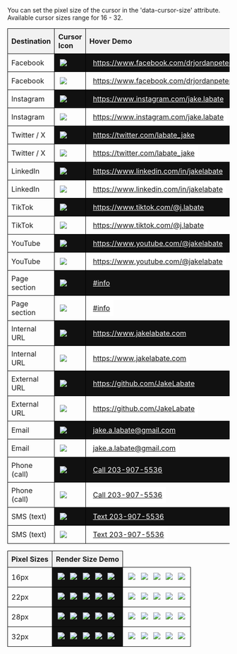 You can set the pixel size of the cursor in the 'data-cursor-size' attribute. Available cursor sizes range for 16 - 32.

<style>
	table {
		width: 100%;
		border-collapse: collapse;
	}
	th, td {
		border: 1px solid black;
		padding: 8px;
		text-align: left;
	}
	th {
		background-color: #f2f2f2;
	}
	td.dark {
		background-color: #111;
	}
	td a.dark {
		background-color: #111;
		padding: 8px;
		color: #fff;
		width: 100%;
	}
	td a.light {
		background-color: #fff;
		padding: 8px;
		color: #111;
		width: 100%;
	}
	@media only screen and (max-width: 768px) {
		td.m-hide, th.m-hide {
			display: none;
		}
	}
</style>
<table>
	<thead>
	<tr>
		<th>Destination</th>
		<th>Cursor Icon</th>
		<th class="m-hide">Hover Demo</th>
	</tr>
	</thead>
	<tbody>
	<tr>
		<td>Facebook</td>
		<td class="dark"><img src="https://cdn.jakelabate.com/indicative-link-cursors/cursors/24px/facebook-light.svg"></td>
		<td class="dark m-hide"><a class="dark" data-u="false" style="cursor: url('https://cdn.jakelabate.com/indicative-link-cursors/cursors/24px/facebook-light.svg'), auto" href="https://www.facebook.com/drjordanpeterson" target="_blank">https://www.facebook.com/drjordanpeterson</a></td>
	<tr>
		<td>Facebook</td>
		<td><img src="https://cdn.jakelabate.com/indicative-link-cursors/cursors/24px/facebook-dark.svg"></td>
		<td class="m-hide"><a class="light" data-u="false"  style="cursor: url('https://cdn.jakelabate.com/indicative-link-cursors/cursors/24px/facebook-dark.svg'), auto" href="hhtps://www.facebook.com/drjordanpeterson" target="_blank">https://www.facebook.com/drjordanpeterson</a></td>
	</tr>
	<tr>
		<td>Instagram</td>
		<td class="dark"><img src="https://cdn.jakelabate.com/indicative-link-cursors/cursors/24px/instagram-light.svg"></td>
		<td class="dark m-hide"><a class="dark" data-u="false" style="cursor: url('https://cdn.jakelabate.com/indicative-link-cursors/cursors/24px/instagram-light.svg'), auto" href="https://www.instagram.com/jake.labate" target="_blank">https://www.instagram.com/jake.labate</a></td>
	</tr>
	<tr>
		<td>Instagram</td>
		<td><img src="https://cdn.jakelabate.com/indicative-link-cursors/cursors/24px/instagram-dark.svg"></td>
		<td class="m-hide"><a class="light" data-u="false" style="cursor: url('https://cdn.jakelabate.com/indicative-link-cursors/cursors/24px/instagram-dark.svg'), auto" href="https://www.instagram.com/jake.labate" target="_blank">https://www.instagram.com/jake.labate</a></td>
	</tr>
	<tr>
		<td>Twitter / X</td>
		<td class="dark"><img src="https://cdn.jakelabate.com/indicative-link-cursors/cursors/24px/x-light.svg"></td>
		<td class="dark m-hide"><a class="dark" data-u="false" style="cursor: url('https://cdn.jakelabate.com/indicative-link-cursors/cursors/24px/x-light.svg'), auto" href="https://twitter.com/labate_jake" target="_blank">https://twitter.com/labate_jake</a></td>
	</tr>
	<tr>
		<td>Twitter / X</td>
		<td><img src="https://cdn.jakelabate.com/indicative-link-cursors/cursors/24px/x-dark.svg"></td>
		<td class="m-hide"><a class="light" data-u="false" style="cursor: url('https://cdn.jakelabate.com/indicative-link-cursors/cursors/24px/x-dark.svg'), auto" href="https://twitter.com/labate_jake" target="_blank">https://twitter.com/labate_jake</a></td>
	</tr>
	<tr>
		<td>LinkedIn</td>
		<td class="dark"><img src="https://cdn.jakelabate.com/indicative-link-cursors/cursors/24px/linkedin-light.svg"></td>
		<td class="dark m-hide"><a class="dark" data-u="false" style="cursor: url('https://cdn.jakelabate.com/indicative-link-cursors/cursors/24px/linkedin-light.svg'), auto" href="https://www.linkedin.com/in/jakelabate" target="_blank">https://www.linkedin.com/in/jakelabate</a></td>
	</tr>
	<tr>
		<td>LinkedIn</td>
		<td><img src="https://cdn.jakelabate.com/indicative-link-cursors/cursors/24px/linkedin-dark.svg"></td>
		<td class="m-hide"><a class="light" data-u="false" style="cursor: url('https://cdn.jakelabate.com/indicative-link-cursors/cursors/24px/linkedin-dark.svg'), auto" href="https://www.linkedin.com/in/jakelabate" target="_blank">https://www.linkedin.com/in/jakelabate</a></td>
	</tr>
	<tr>
		<td>TikTok</td>
		<td class="dark"><img src="https://cdn.jakelabate.com/indicative-link-cursors/cursors/24px/tiktok-light.svg"></td>
		<td class="dark m-hide"><a class="dark" data-u="false" style="cursor: url('https://cdn.jakelabate.com/indicative-link-cursors/cursors/24px/tiktok-light.svg'), auto" href="https://www.tiktok.com/@j.labate" target="_blank">https://www.tiktok.com/@j.labate</a></td>
	</tr>
	<tr>
		<td>TikTok</td>
		<td><img src="https://cdn.jakelabate.com/indicative-link-cursors/cursors/24px/tiktok-dark.svg"></td>
		<td class="m-hide"><a class="light" data-u="false" style="cursor: url('https://cdn.jakelabate.com/indicative-link-cursors/cursors/24px/tiktok-dark.svg'), auto" href="https://www.tiktok.com/@j.labate" target="_blank">https://www.tiktok.com/@j.labate</a></td>
	</tr>
	<tr>
		<td>YouTube</td>
		<td class="dark"><img src="https://cdn.jakelabate.com/indicative-link-cursors/cursors/24px/youtube-light.svg"></td>
		<td class="dark m-hide"><a class="dark" data-u="false" style="cursor: url('https://cdn.jakelabate.com/indicative-link-cursors/cursors/24px/youtube-light.svg'), auto" href="https://www.youtube.com/@jakelabate" target="_blank">https://www.youtube.com/@jakelabate</a></td>
	</tr>
	<tr>
		<td>YouTube</td>
		<td><img src="https://cdn.jakelabate.com/indicative-link-cursors/cursors/24px/youtube-dark.svg"></td>
		<td class="m-hide"><a class="light" data-u="false" style="cursor: url('https://cdn.jakelabate.com/indicative-link-cursors/cursors/24px/youtube-dark.svg'), auto" href="https://www.youtube.com/@jakelabate" target="_blank">https://www.youtube.com/@jakelabate</a></td>
	</tr>
	<tr>
		<td>Page section</td>
		<td class="dark"><img src="https://cdn.jakelabate.com/indicative-link-cursors/cursors/24px/section-light.svg"></td>
		<td class="dark m-hide"><a class="dark" data-u="false" style="cursor: url('https://cdn.jakelabate.com/indicative-link-cursors/cursors/24px/section-light.svg'), auto" href="#info">#info</a></td>
	</tr>
	<tr>
		<td>Page section</td>
		<td><img src="https://cdn.jakelabate.com/indicative-link-cursors/cursors/24px/section-dark.svg"></td>
		<td class="m-hide"><a class="light" data-u="false" style="cursor: url('https://cdn.jakelabate.com/indicative-link-cursors/cursors/24px/section-dark.svg'), auto" href="#info">#info</a></td>
	</tr>
	<tr>
		<td>Internal URL</td>
		<td class="dark"><img src="https://cdn.jakelabate.com/indicative-link-cursors/cursors/24px/internal-light.svg"></td>
		<td class="dark m-hide"><a class="dark" data-u="false" style="cursor: url('https://cdn.jakelabate.com/indicative-link-cursors/cursors/24px/internal-light.svg'), auto" href="https://www.jakelabate.com" target="_blank">https://www.jakelabate.com</a></td>
	</tr>
	<tr>
		<td>Internal URL</td>
		<td><img src="https://cdn.jakelabate.com/indicative-link-cursors/cursors/24px/internal-dark.svg"></td>
		<td class="m-hide"><a class="light" data-u="false" style="cursor: url('https://cdn.jakelabate.com/indicative-link-cursors/cursors/24px/internal-dark.svg'), auto" href="https://www.jakelabate.com/" target="_blank">https://www.jakelabate.com</a></td>
	</tr>
	<tr>
		<td>External URL</td>
		<td class="dark"><img src="https://cdn.jakelabate.com/indicative-link-cursors/cursors/24px/external-light.svg"></td>
		<td class="dark m-hide"><a class="dark" data-u="false" style="cursor: url('https://cdn.jakelabate.com/indicative-link-cursors/cursors/24px/external-light.svg'), auto" href="https://github.com/JakeLabate" target="_blank">https://github.com/JakeLabate</a></td>
	</tr>
	<tr>
		<td>External URL</td>
		<td><img src="https://cdn.jakelabate.com/indicative-link-cursors/cursors/24px/external-dark.svg"></td>
		<td class="m-hide"><a class="light" data-u="false" style="cursor: url('https://cdn.jakelabate.com/indicative-link-cursors/cursors/24px/external-dark.svg'), auto" href="https://github.com/JakeLabate" target="_blank">https://github.com/JakeLabate</a></td>
	</tr>
	<tr>
		<td>Email</td>
		<td class="dark"><img src="https://cdn.jakelabate.com/indicative-link-cursors/cursors/24px/email-light.svg"></td>
		<td class="dark m-hide"><a class="dark" data-u="false" style="cursor: url('https://cdn.jakelabate.com/indicative-link-cursors/cursors/24px/email-light.svg'), auto" href="mailto:jake.a.labate@gmail.com" target="_blank">jake.a.labate@gmail.com</a></td>
	</tr>
	<tr>
		<td>Email</td>
		<td><img src="https://cdn.jakelabate.com/indicative-link-cursors/cursors/24px/email-dark.svg"></td>
		<td class="m-hide"><a class="light" data-u="false" style="cursor: url('https://cdn.jakelabate.com/indicative-link-cursors/cursors/24px/email-dark.svg'), auto" href="mailto:jake.a.labate@gmail.com" target="_blank">jake.a.labate@gmail.com</a></td>
	</tr>
	<tr>
		<td>Phone (call)</td>
		<td class="dark"><img src="https://cdn.jakelabate.com/indicative-link-cursors/cursors/24px/phone-light.svg"></td>
		<td class="dark m-hide"><a class="dark" data-u="false" style="cursor: url('https://cdn.jakelabate.com/indicative-link-cursors/cursors/24px/phone-light.svg'), auto" href="tel:203-907-5536" target="_blank">Call 203-907-5536</a></td>
	</tr>
	<tr>
		<td>Phone (call)</td>
		<td><img src="https://cdn.jakelabate.com/indicative-link-cursors/cursors/24px/phone-dark.svg"></td>
		<td class="m-hide"><a class="light" data-u="false" style="cursor: url('https://cdn.jakelabate.com/indicative-link-cursors/cursors/24px/phone-dark.svg'), auto" href="tel:203-907-5536" target="_blank">Call 203-907-5536</a></td>
	</tr>
	<tr>
		<td>SMS (text)</td>
		<td class="dark"><img src="https://cdn.jakelabate.com/indicative-link-cursors/cursors/24px/sms-light.svg"></td>
		<td class="dark m-hide"><a class="dark" data-u="false" style="cursor: url('https://cdn.jakelabate.com/indicative-link-cursors/cursors/24px/sms-light.svg'), auto" href="sms:203-907-5536" target="_blank">Text 203-907-5536</a></td>
	</tr>
	<tr>
		<td>SMS (text)</td>
		<td><img src="https://cdn.jakelabate.com/indicative-link-cursors/cursors/24px/sms-dark.svg"></td>
		<td class="m-hide"><a class="light" data-u="false" style="cursor: url('https://cdn.jakelabate.com/indicative-link-cursors/cursors/24px/sms-dark.svg'), auto" href="sms:203-907-5536" target="_blank">Text 203-907-5536</a></td>
	</tr>
	</tbody>
</table>



<style>
	img[src*="px"] {
		margin: 4px;
	}
</style>
<table>
	<thead>
		<tr>
			<th>Pixel Sizes</th>
			<th>Render Size Demo</th>
		</tr>
	</thead>
	<tbody>
	<tr>
		<td>16px</td>
		<td class="dark columns">
			<img src="https://cdn.jakelabate.com/indicative-link-cursors/cursors/16px/facebook-light.svg">
			<img src="https://cdn.jakelabate.com/indicative-link-cursors/cursors/16px/instagram-light.svg">
			<img src="https://cdn.jakelabate.com/indicative-link-cursors/cursors/16px/x-light.svg">
			<img src="https://cdn.jakelabate.com/indicative-link-cursors/cursors/16px/linkedin-light.svg">
			<img src="https://cdn.jakelabate.com/indicative-link-cursors/cursors/16px/tiktok-light.svg">
		</td>
		<td class="columns">
			<img src="https://cdn.jakelabate.com/indicative-link-cursors/cursors/16px/facebook-dark.svg">
			<img src="https://cdn.jakelabate.com/indicative-link-cursors/cursors/16px/instagram-dark.svg">
			<img src="https://cdn.jakelabate.com/indicative-link-cursors/cursors/16px/x-dark.svg">
			<img src="https://cdn.jakelabate.com/indicative-link-cursors/cursors/16px/linkedin-dark.svg">
			<img src="https://cdn.jakelabate.com/indicative-link-cursors/cursors/16px/tiktok-dark.svg">
		</td>
	</tr>
	<tr>
		<td>22px</td>
		<td class="dark columns">
			<img src="https://cdn.jakelabate.com/indicative-link-cursors/cursors/22px/facebook-light.svg">
			<img src="https://cdn.jakelabate.com/indicative-link-cursors/cursors/22px/instagram-light.svg">
			<img src="https://cdn.jakelabate.com/indicative-link-cursors/cursors/22px/x-light.svg">
			<img src="https://cdn.jakelabate.com/indicative-link-cursors/cursors/22px/linkedin-light.svg">
			<img src="https://cdn.jakelabate.com/indicative-link-cursors/cursors/22px/tiktok-light.svg">
		</td>
		<td class="columns">
			<img src="https://cdn.jakelabate.com/indicative-link-cursors/cursors/22px/facebook-dark.svg">
			<img src="https://cdn.jakelabate.com/indicative-link-cursors/cursors/22px/instagram-dark.svg">
			<img src="https://cdn.jakelabate.com/indicative-link-cursors/cursors/22px/x-dark.svg">
			<img src="https://cdn.jakelabate.com/indicative-link-cursors/cursors/22px/linkedin-dark.svg">
			<img src="https://cdn.jakelabate.com/indicative-link-cursors/cursors/22px/tiktok-dark.svg">
		</td>
	</tr>
	<tr>
		<td>28px</td>
		<td class="dark columns">
			<img src="https://cdn.jakelabate.com/indicative-link-cursors/cursors/28px/facebook-light.svg">
			<img src="https://cdn.jakelabate.com/indicative-link-cursors/cursors/28px/instagram-light.svg">
			<img src="https://cdn.jakelabate.com/indicative-link-cursors/cursors/28px/x-light.svg">
			<img src="https://cdn.jakelabate.com/indicative-link-cursors/cursors/28px/linkedin-light.svg">
			<img src="https://cdn.jakelabate.com/indicative-link-cursors/cursors/28px/tiktok-light.svg">
		</td>
		<td class="columns">
			<img src="https://cdn.jakelabate.com/indicative-link-cursors/cursors/28px/facebook-dark.svg">
			<img src="https://cdn.jakelabate.com/indicative-link-cursors/cursors/28px/instagram-dark.svg">
			<img src="https://cdn.jakelabate.com/indicative-link-cursors/cursors/28px/x-dark.svg">
			<img src="https://cdn.jakelabate.com/indicative-link-cursors/cursors/28px/linkedin-dark.svg">
			<img src="https://cdn.jakelabate.com/indicative-link-cursors/cursors/28px/tiktok-dark.svg">
		</td>
	</tr>
	<tr>
		<td>32px</td>
		<td class="dark columns">
			<img src="https://cdn.jakelabate.com/indicative-link-cursors/cursors/32px/facebook-light.svg">
			<img src="https://cdn.jakelabate.com/indicative-link-cursors/cursors/32px/instagram-light.svg">
			<img src="https://cdn.jakelabate.com/indicative-link-cursors/cursors/32px/x-light.svg">
			<img src="https://cdn.jakelabate.com/indicative-link-cursors/cursors/32px/linkedin-light.svg">
			<img src="https://cdn.jakelabate.com/indicative-link-cursors/cursors/32px/tiktok-light.svg">
		</td>
		<td class="columns">
			<img src="https://cdn.jakelabate.com/indicative-link-cursors/cursors/32px/facebook-dark.svg">
			<img src="https://cdn.jakelabate.com/indicative-link-cursors/cursors/32px/instagram-dark.svg">
			<img src="https://cdn.jakelabate.com/indicative-link-cursors/cursors/32px/x-dark.svg">
			<img src="https://cdn.jakelabate.com/indicative-link-cursors/cursors/32px/linkedin-dark.svg">
			<img src="https://cdn.jakelabate.com/indicative-link-cursors/cursors/32px/tiktok-dark.svg">
		</td>
	</tr>
	</tbody>
</table>